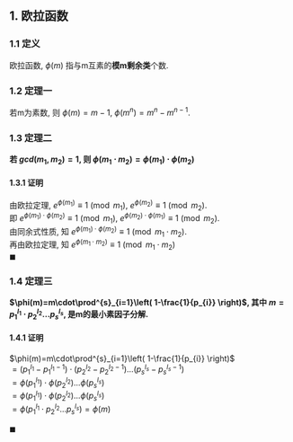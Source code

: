 ## 1. 欧拉函数

### 1.1 定义

欧拉函数, $\phi(m)$ 指与m互素的**模m剩余类**个数. 

### 1.2 定理一

若m为素数, 则 $\phi(m)=m-1$, $\phi(m^{n})=m^{n}-m^{n-1}$.

### 1.3 定理二

**若 $gcd(m_{1},m_{2})=1$, 则 $\phi(m_{1}\cdot m_{2})=\phi(m_{1})\cdot\phi(m_{2})$**

#### 1.3.1 证明

由欧拉定理,  $e^{\phi(m_{1})}\equiv 1\pmod{m_{1}}$, $e^{\phi(m_{2})}\equiv 1\pmod{m_{2}}$.  
即 $e^{\phi(m_{1})\cdot\phi(m_{2})}\equiv 1\pmod{m_{1}}$, $e^{\phi(m_{2})\cdot\phi(m_{1})}\equiv 1\pmod{m_{2}}$.  
由同余式性质, 知 $e^{\phi(m_{1})\cdot\phi(m_{2})}\equiv 1\pmod{m_{1}\cdot m_{2}}$.  
再由欧拉定理, 知 $e^{\phi(m_{1}\cdot m_{2})}\equiv 1\pmod{m_{1}\cdot m_{2}}$  
$\blacksquare$

### 1.4 定理三

**$\phi(m)=m\cdot\prod^{s}_{i=1}\left( 1-\frac{1}{p_{i}} \right)$, 其中 $m=p_{1}^{l_{1}}\cdot p_{2}^{l_{2}}\dots p_{s}^{l_{s}}$, 是m的最小素因子分解.**

#### 1.4.1 证明

$\phi(m)=m\cdot\prod^{s}_{i=1}\left( 1-\frac{1}{p_{i}} \right)$  
$=(p_{1}^{l_{1}}-p_{1}^{l_{1}-1})\cdot(p_{2}^{l_{2}}-p_{2}^{l_{2}-1})\dots (p_{s}^{l_{s}}-p_{s}^{l_{s}-1})$  
$=\phi(p_{1}^{l_{1}})\cdot\phi(p_{2}^{l_{2}})\dots\phi(p_{s}^{l_{s}})$  
$=\phi(p_{1}^{l_{1}})\cdot \phi(p_{2}^{l_{2}})\dots\phi(p_{s}^{l_{s}})$  
$=\phi(p_{1}^{l_{1}}\cdot p_{2}^{l_{2}}\dots p_{s}^{l_{s}})=\phi(m)$

$\blacksquare$